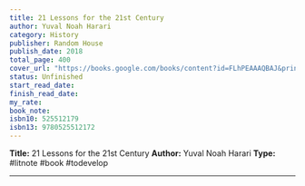 ```yaml
---
title: 21 Lessons for the 21st Century
author: Yuval Noah Harari
category: History
publisher: Random House
publish_date: 2018
total_page: 400
cover_url: "https://books.google.com/books/content?id=FLhPEAAAQBAJ&printsec=frontcover&img=1&zoom=1&source=gbs_api"
status: Unfinished
start_read_date: 
finish_read_date: 
my_rate: 
book_note: 
isbn10: 525512179
isbn13: 9780525512172
---
```

**Title:** 21 Lessons for the 21st Century
**Author:** Yuval Noah Harari
**Type:** #litnote #book #todevelop 

---